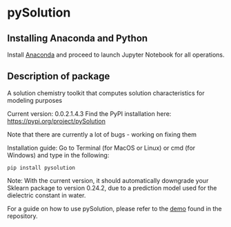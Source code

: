 # pySolution

## Installing Anaconda and Python
Install [Anaconda](https://www.anaconda.com/products/individual) and proceed to launch Jupyter Notebook for all operations.

## Description of package
A solution chemistry toolkit that computes solution characteristics for modeling purposes

Current version: 0.0.2.1.4.3
Find the PyPI installation here: https://pypi.org/project/pySolution

Note that there are currently a lot of bugs - working on fixing them

Installation guide:
Go to Terminal (for MacOS or Linux) or cmd (for Windows) and type in the following:
```console
pip install pysolution
```
Note: With the current version, it should automatically downgrade your Sklearn package to version 0.24.2, due to a prediction model used for the dielectric constant in water.

For a guide on how to use pySolution, please refer to the [demo](https://github.com/sartaajkhan/pySolution/blob/main/demo.ipynb) found in the repository.
